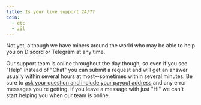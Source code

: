 ```yaml
---
title: Is your live support 24/7?
coin:
  - etc
  - zil
---
```


Not yet, although we have miners around the world who may be able to help you on Discord or Telegram at any time.

Our support team is online throughout the day though, so even if you see "Help" instead of "Chat" you can submit a request and will get an answer usually within several hours at most--sometimes within several minutes. Be sure to [ask your question and include your payout address](https://www.reddit.com/r/Flexpool/comments/p15yyn/getting_the_best_results_from_flexpool_support_or/) and any error messages you're getting. If you leave a message with just "Hi" we can't start helping you when our team is online.
